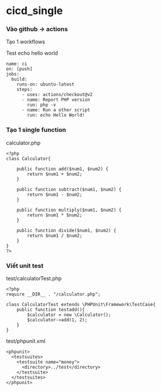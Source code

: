 # cicd_single

### Vào github -> actions
Tạo 1 workflows

Test echo hello world
```
name: ci
on: [push]
jobs:
  build:
    runs-on: ubuntu-latest
    steps:
      - uses: actions/checkout@v2
      - name: Report PHP version
        run: php -v
      - name: Run a other script
        run: echo Hello World!
```

### Tạo 1 single function
calculator.php
```
<?php
class Calculator{
    
    public function add($num1, $num2) {
        return $num1 + $num2;
    }

    public function subtract($num1, $num2) {
        return $num1 - $num2;
    }

    public function multiply($num1, $num2) {
        return $num1 * $num2;
    }

    public function divide($num1, $num2) {
        return $num1 / $num2;
    }
}
?>
```

### Viết unit test
test/calculatorTest.php
```
<?php
require __DIR__ . "/calculator.php";

class CalculatorTest extends \PHPUnit\Framework\TestCase{
    public function testadd(){
        $calculator = new \Calculator();
        $calculator->add(1, 2);
    }
}
```

test/phpunit.xml
```
<phpunit>
  <testsuites>
    <testsuite name="money">
      <directory>../test</directory>
    </testsuite>
  </testsuites>
</phpunit>
```